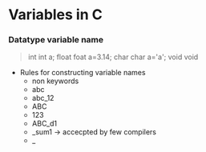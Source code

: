 # Variables in C
### Datatype variable name
> int 
> 	int a;
> float
> 	foat a=3.14;
> char
> 	char a='a';
> void
> 	void

- Rules for constructing variable names
	- non keywords
	- abc
	- abc_12
	- ABC
	- 123
	- ABC_d1
	- _sum1 -> accecpted by few compilers
	- _

 
